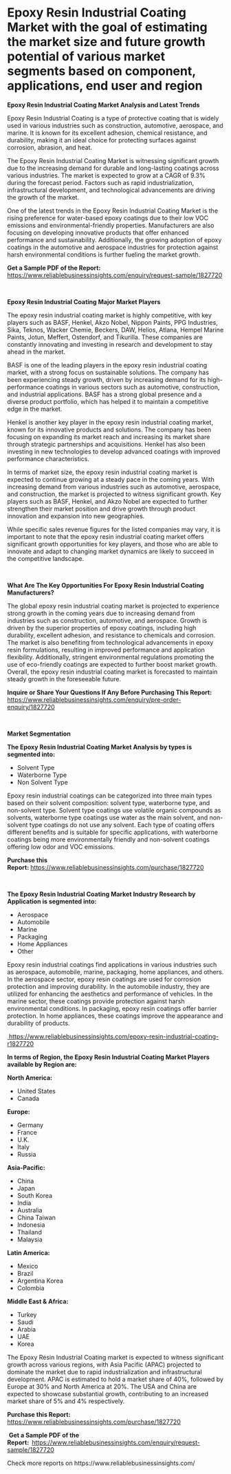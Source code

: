 <p><h1>Epoxy Resin Industrial Coating Market with the goal of estimating the market size and future growth potential of various market segments based on component, applications, end user and region</h1></p><p><strong>Epoxy Resin Industrial Coating Market Analysis and Latest Trends</strong></p>
<p><p>Epoxy Resin Industrial Coating is a type of protective coating that is widely used in various industries such as construction, automotive, aerospace, and marine. It is known for its excellent adhesion, chemical resistance, and durability, making it an ideal choice for protecting surfaces against corrosion, abrasion, and heat.</p><p>The Epoxy Resin Industrial Coating Market is witnessing significant growth due to the increasing demand for durable and long-lasting coatings across various industries. The market is expected to grow at a CAGR of 9.3% during the forecast period. Factors such as rapid industrialization, infrastructural development, and technological advancements are driving the growth of the market.</p><p>One of the latest trends in the Epoxy Resin Industrial Coating Market is the rising preference for water-based epoxy coatings due to their low VOC emissions and environmental-friendly properties. Manufacturers are also focusing on developing innovative products that offer enhanced performance and sustainability. Additionally, the growing adoption of epoxy coatings in the automotive and aerospace industries for protection against harsh environmental conditions is further fueling the market growth.</p></p>
<p><strong>Get a Sample PDF of the Report:&nbsp;</strong> <a href="https://www.reliablebusinessinsights.com/enquiry/request-sample/1827720">https://www.reliablebusinessinsights.com/enquiry/request-sample/1827720</a></p>
<p>&nbsp;</p>
<p><strong>Epoxy Resin Industrial Coating Major Market Players</strong></p>
<p><p>The epoxy resin industrial coating market is highly competitive, with key players such as BASF, Henkel, Akzo Nobel, Nippon Paints, PPG Industries, Sika, Teknos, Wacker Chemie, Beckers, DAW, Helios, Atlana, Hempel Marine Paints, Jotun, Meffert, Ostendorf, and Tikurilla. These companies are constantly innovating and investing in research and development to stay ahead in the market.</p><p>BASF is one of the leading players in the epoxy resin industrial coating market, with a strong focus on sustainable solutions. The company has been experiencing steady growth, driven by increasing demand for its high-performance coatings in various sectors such as automotive, construction, and industrial applications. BASF has a strong global presence and a diverse product portfolio, which has helped it to maintain a competitive edge in the market.</p><p>Henkel is another key player in the epoxy resin industrial coating market, known for its innovative products and solutions. The company has been focusing on expanding its market reach and increasing its market share through strategic partnerships and acquisitions. Henkel has also been investing in new technologies to develop advanced coatings with improved performance characteristics.</p><p>In terms of market size, the epoxy resin industrial coating market is expected to continue growing at a steady pace in the coming years. With increasing demand from various industries such as automotive, aerospace, and construction, the market is projected to witness significant growth. Key players such as BASF, Henkel, and Akzo Nobel are expected to further strengthen their market position and drive growth through product innovation and expansion into new geographies.</p><p>While specific sales revenue figures for the listed companies may vary, it is important to note that the epoxy resin industrial coating market offers significant growth opportunities for key players, and those who are able to innovate and adapt to changing market dynamics are likely to succeed in the competitive landscape.</p></p>
<p>&nbsp;</p>
<p><strong>What Are The Key Opportunities For Epoxy Resin Industrial Coating Manufacturers?</strong></p>
<p><p>The global epoxy resin industrial coating market is projected to experience strong growth in the coming years due to increasing demand from industries such as construction, automotive, and aerospace. Growth is driven by the superior properties of epoxy coatings, including high durability, excellent adhesion, and resistance to chemicals and corrosion. The market is also benefiting from technological advancements in epoxy resin formulations, resulting in improved performance and application flexibility. Additionally, stringent environmental regulations promoting the use of eco-friendly coatings are expected to further boost market growth. Overall, the epoxy resin industrial coating market is forecasted to maintain steady growth in the foreseeable future. </p></p>
<p><strong>Inquire or Share Your Questions If Any Before Purchasing This Report:</strong> <a href="https://www.reliablebusinessinsights.com/enquiry/pre-order-enquiry/1827720">https://www.reliablebusinessinsights.com/enquiry/pre-order-enquiry/1827720</a></p>
<p>&nbsp;</p>
<p><strong>Market Segmentation</strong></p>
<p><strong>The Epoxy Resin Industrial Coating Market Analysis by types is segmented into:</strong></p>
<p><ul><li>Solvent Type</li><li>Waterborne Type</li><li>Non Solvent Type</li></ul></p>
<p><p>Epoxy resin industrial coatings can be categorized into three main types based on their solvent composition: solvent type, waterborne type, and non-solvent type. Solvent type coatings use volatile organic compounds as solvents, waterborne type coatings use water as the main solvent, and non-solvent type coatings do not use any solvent. Each type of coating offers different benefits and is suitable for specific applications, with waterborne coatings being more environmentally friendly and non-solvent coatings offering low odor and VOC emissions.</p></p>
<p><strong>Purchase this Report:&nbsp;</strong><a href="https://www.reliablebusinessinsights.com/purchase/1827720">https://www.reliablebusinessinsights.com/purchase/1827720</a></p>
<p>&nbsp;</p>
<p><strong>The Epoxy Resin Industrial Coating Market Industry Research by Application is segmented into:</strong></p>
<p><ul><li>Aerospace</li><li>Automobile</li><li>Marine</li><li>Packaging</li><li>Home Appliances</li><li>Other</li></ul></p>
<p><p>Epoxy resin industrial coatings find applications in various industries such as aerospace, automobile, marine, packaging, home appliances, and others. In the aerospace sector, epoxy resin coatings are used for corrosion protection and improving durability. In the automobile industry, they are utilized for enhancing the aesthetics and performance of vehicles. In the marine sector, these coatings provide protection against harsh environmental conditions. In packaging, epoxy resin coatings offer barrier protection. In home appliances, these coatings improve the appearance and durability of products.</p></p>
<p><a href="https://www.reliablebusinessinsights.com/epoxy-resin-industrial-coating-r1827720">&nbsp;https://www.reliablebusinessinsights.com/epoxy-resin-industrial-coating-r1827720</a></p>
<p><strong>In terms of Region, the Epoxy Resin Industrial Coating Market Players available by Region are:</strong></p>
<p>
    <p> <strong> North America: </strong>
        <ul>
            <li>United States</li>
            <li>Canada</li>
        </ul>
        </p> 
    <p> <strong> Europe: </strong>
        <ul>
            <li>Germany</li>
            <li>France</li>
            <li>U.K.</li>
            <li>Italy</li>
            <li>Russia</li>
        </ul>
        </p> 
    <p> <strong> Asia-Pacific: </strong>
        <ul>
            <li>China</li>
            <li>Japan</li>
            <li>South Korea</li>
            <li>India</li>
            <li>Australia</li>
            <li>China Taiwan</li>
            <li>Indonesia</li>
            <li>Thailand</li>
            <li>Malaysia</li>
        </ul>
        </p> 
    <p> <strong> Latin America: </strong>
        <ul>
            <li>Mexico</li>
            <li>Brazil</li>
            <li>Argentina Korea</li>
            <li>Colombia</li>
        </ul>
        </p> 
    <p> <strong> Middle East & Africa: </strong>
        <ul>
            <li>Turkey</li>
            <li>Saudi</li>
            <li>Arabia</li>
            <li>UAE</li>
            <li>Korea</li>
        </ul>
    </p>
    </p>
<p><p>The Epoxy Resin Industrial Coating market is expected to witness significant growth across various regions, with Asia Pacific (APAC) projected to dominate the market due to rapid industrialization and infrastructural development. APAC is estimated to hold a market share of 40%, followed by Europe at 30% and North America at 20%. The USA and China are expected to showcase substantial growth, contributing to an increased market share of 5% and 4% respectively.</p></p>
<p><strong>Purchase this Report: </strong><a href="https://www.reliablebusinessinsights.com/purchase/1827720">https://www.reliablebusinessinsights.com/purchase/1827720</a></p>
<p>&nbsp;<strong>Get a Sample PDF of the Report:&nbsp;&nbsp;</strong><a href="https://www.reliablebusinessinsights.com/enquiry/request-sample/1827720">https://www.reliablebusinessinsights.com/enquiry/request-sample/1827720</a></p>
<p><strong></strong></p>
<p>Check more reports on https://www.reliablebusinessinsights.com/</p>
